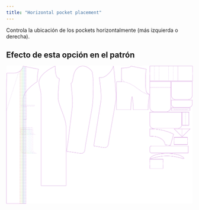 ```yaml
---
title: "Horizontal pocket placement"
---
```


Controla la ubicación de los pockets horizontalmente (más izquierda o derecha).

## Efecto de esta opción en el patrón

![Esta imagen muestra el efecto de esta opción superponiendo varias variantes que tienen un valor diferente para esta opción](carlita_pocketplacementhorizontal_sample.svg "Efecto de esta opción en el patrón")
